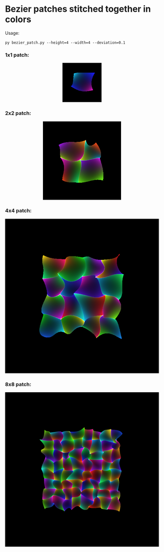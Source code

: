 # Bezier patches stitched together in colors

Usage:
```
py bezier_patch.py --height=4 --width=4 --deviation=0.1
```



### 1x1 patch:
<p align="center">
  <img src="bezier_patch_1x1.png" alt="bezier_patch_1x1" />
</p>

### 2x2 patch:
<p align="center">
  <img src="bezier_patch_2x2.png" alt="bezier_patch_2x2" />
</p>

### 4x4 patch:
<p align="center">
  <img src="bezier_patch_4x4.png" alt="bezier_patch_4x4" />
</p>

### 8x8 patch:
<p align="center">
  <img src="bezier_patch_8x8.png" alt="bezier_patch_8x8" />
</p>